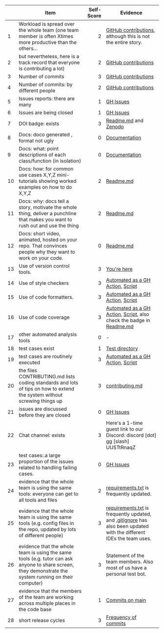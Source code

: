 | | Item | Self-Score | Evidence
| ---- | ---- | ----: | ---- |
| 1 | Workload is spread over the whole team (one team member is often Xtimes more productive than the others... | 2 | [GitHub contributions](https://github.com/lyonva/ScheduleBot/graphs/contributors), although this is not the entire story. |
| 2 | but nevertheless, here is a track record that everyone is contributing a lot) | 2 | [GitHub contributions](https://github.com/lyonva/ScheduleBot/graphs/contributors) |
| 3 | Number of commits | 3 | [GitHub contributions](https://github.com/lyonva/ScheduleBot/graphs/contributors) |
| 4 | Number of commits: by different people | 2 | [GitHub contributions](https://github.com/lyonva/ScheduleBot/graphs/contributors) |
| 5 | Issues reports: there are many | 1 | [GH Issues](https://github.com/lyonva/ScheduleBot/issues) |
| 6 | Issues are being closed | 1 | [GH Issues](https://github.com/lyonva/ScheduleBot/issues) |
| 7 | DOI badge: exists | 3 | [Readme.md](https://github.com/lyonva/ScheduleBot/blob/main/README.md) and [Zenodo](https://zenodo.org/record/5523462) |
| 8 | Docs: doco generated , format not ugly | 0 | [Documentation](https://github.com/lyonva/ScheduleBot/tree/main/doc) |
| 9 | Docs: what: point descriptions of each class/function (in isolation) | 0 | [Documentation](https://github.com/lyonva/ScheduleBot/tree/main/doc) |
| 10 | Docs: how: for common use cases X,Y,Z mini-tutorials showing worked examples on how to do X,Y,Z | 2 | [Readme.md](https://github.com/lyonva/ScheduleBot/blob/main/README.md) |
| 11 | Docs: why: docs tell a story, motivate the whole thing, deliver a punchline that makes you want to rush out and use the thing | 2 | [Readme.md](https://github.com/lyonva/ScheduleBot/blob/main/README.md) |
| 12 | Docs: short video, animated, hosted on your repo. That convinces people why they want to work on your code. | 0 | [Readme.md](https://github.com/lyonva/ScheduleBot/blob/main/README.md) |
| 13 | Use of version control tools. | 3 | [You're here](https://github.com/lyonva/ScheduleBot/) |
| 14 | Use of style checkers | 3 | [Automated as a GH Action](https://github.com/lyonva/ScheduleBot/actions), [Script](https://github.com/lyonva/ScheduleBot/blob/main/.github/workflows/python-app.yml) |
| 15 | Use of code formatters. | 3 | [Automated as a GH Action](https://github.com/lyonva/ScheduleBot/actions), [Script](https://github.com/lyonva/ScheduleBot/blob/main/.github/workflows/python-app.yml) |
| 16 | Use of code coverage | 3 | [Automated as a GH Action](https://github.com/lyonva/ScheduleBot/actions), [Script](https://github.com/lyonva/ScheduleBot/blob/main/.github/workflows/python-app.yml), also check the badge in [Readme.md](https://github.com/lyonva/ScheduleBot/blob/main/README.md) |
| 17 | other automated analysis tools | 0 | - |
| 18 | test cases exist | 1 | [Test directory](https://github.com/lyonva/ScheduleBot/tree/main/test) |
| 19 | test cases are routinely executed | 3 | [Automated as a GH Action](https://github.com/lyonva/ScheduleBot/actions), [Script](https://github.com/lyonva/ScheduleBot/blob/main/.github/workflows/python-app.yml) |
| 20 | the files CONTRIBUTING.md lists coding standards and lots of tips on how to extend the system without screwing things up | 3 | [contributing.md](https://github.com/lyonva/ScheduleBot/blob/main/CONTRIBUTING.md) |
| 21 | issues are discussed before they are closed | 0 | [GH Issues](https://github.com/lyonva/ScheduleBot/issues) |
| 22 | Chat channel: exists | 3 | Here's a 1-time guest link to our Discord: discord \[dot\] gg \[slash\] UUSTtRnaqZ |
| 23 | test cases:.a large proportion of the issues related to handling failing cases. | 0 | [GH Issues](https://github.com/lyonva/ScheduleBot/issues) |
| 24 | evidence that the whole team is using the same tools: everyone can get to all tools and files | 2 | [requirements.txt](https://github.com/lyonva/ScheduleBot/blob/main/requirements.txt) is frequently updated. |
| 25 | evidence that the whole team is using the same tools (e.g. config files in the repo, updated by lots of different people) | 3 | [requirements.txt](https://github.com/lyonva/ScheduleBot/blob/main/requirements.txt) is frequently updated, and [.gitignore](https://github.com/lyonva/ScheduleBot/blob/main/.gitignore) has also been updated with the different IDEs the team uses. |
| 26 | evidence that the whole team is using the same tools (e.g. tutor can ask anyone to share screen, they demonstrate the system running on their computer) | 3 | Statement of the team members. Also most of us have a personal test bot. |
| 27 | evidence that the members of the team are working across multiple places in the code base | 1 | [Commits on main](https://github.com/lyonva/ScheduleBot/commits/main) |
| 28 | short release cycles | 3 | [Frequency of commits](https://github.com/lyonva/ScheduleBot/graphs/contributors) |
